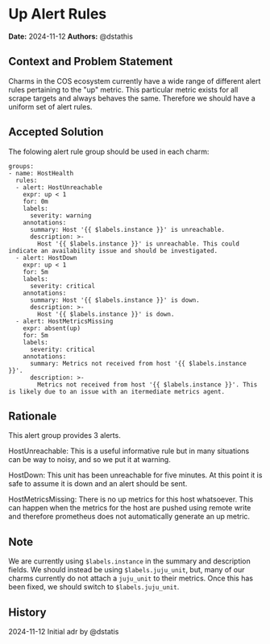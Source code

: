 # Up Alert Rules
**Date:** 2024-11-12
**Authors:** @dstathis

## Context and Problem Statement

Charms in the COS ecosystem currently have a wide range of different alert rules pertaining to the "up" metric. This
particular metric exists for all scrape targets and always behaves the same. Therefore we should have a uniform set of
alert rules.

## Accepted Solution

The folowing alert rule group should be used in each charm:

```
groups:
- name: HostHealth
  rules:
  - alert: HostUnreachable
    expr: up < 1
    for: 0m
    labels:
      severity: warning
    annotations:
      summary: Host '{{ $labels.instance }}' is unreachable.
      description: >-
        Host '{{ $labels.instance }}' is unreachable. This could indicate an availability issue and should be investigated.
  - alert: HostDown
    expr: up < 1
    for: 5m
    labels:
      severity: critical
    annotations:
      summary: Host '{{ $labels.instance }}' is down.
      description: >-
        Host '{{ $labels.instance }}' is down.
  - alert: HostMetricsMissing
    expr: absent(up)
    for: 5m
    labels:
      severity: critical
    annotations:
      summary: Metrics not received from host '{{ $labels.instance }}'.
      description: >-
        Metrics not received from host '{{ $labels.instance }}'. This is likely due to an issue with an itermediate metrics agent.
```

## Rationale

This alert group provides 3 alerts.

HostUnreachable: This is a useful informative rule but in many situations can be way to noisy, and so we put it at warning.

HostDown: This unit has been unreachable for five minutes. At this point it is safe to assume it is down and an alert should be sent.

HostMetricsMissing: There is no up metrics for this host whatsoever. This can happen when the metrics for the host are pushed using remote write and therefore prometheus does not automatically generate an up metric.

## Note

We are currently using `$labels.instance` in the summary and description fields. We should instead be using `$labels.juju_unit`, but, many of our charms currently do not attach a `juju_unit` to their metrics. Once this has been fixed, we should switch to `$labels.juju_unit`.

## History

2024-11-12 Initial adr by @dstatis

